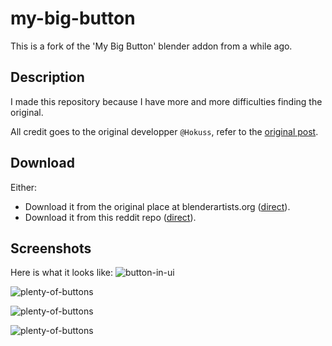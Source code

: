 # my-big-button

This is a fork of the 'My Big Button' blender addon from a while ago.

## Description

I made this repository because I have more and more difficulties finding the original.

All credit goes to the original developper `@Hokuss`, refer to the [original post](https://blenderartists.org/t/render-button-camera-manager-for-blender-2-81-update-07-01-2020-v0-3-7/1159414).

## Download

Either:
- Download it from the original place at blenderartists.org ([direct](https://blenderartists.org/uploads/short-url/6lddRkoh3pjRaprDeqWOzP7BiWc.py)).
- Download it from this reddit repo ([direct](https://raw.githubusercontent.com/MajorBarnulf/my-big-button/main/render_button.py)).

## Screenshots

Here is what it looks like:
![button-in-ui](https://media.blenderartists.org/uploads/default/original/4X/2/5/d/25d48614bef862045badf177f31ff21341445b1b.png)

![plenty-of-buttons](https://media.blenderartists.org/uploads/default/original/4X/b/5/f/b5f1352f26c39f7a5847137f09aea7344a4186d3.png)

![plenty-of-buttons](https://media.blenderartists.org/uploads/default/original/4X/a/2/5/a2574b66287e32041db1d50272b052fc166e9d9b.png)

![plenty-of-buttons](https://media.blenderartists.org/uploads/default/original/4X/4/2/5/4250a1ca4f02f2225706e522f44bf97b77508044.png)

